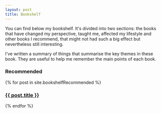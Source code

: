 ```yaml
---
layout: post
title: Bookshelf
---
```


You can find below my bookshelf. It's divided into two sections: the books that have changed my perspective, taught me, affected my lifestyle and other books I recommend, that might not had such a big effect but nevertheless still interesting.

I've written a summary of things that summarise the key themes in these book. They are useful to help me remember the main points of each book.

### Recommended

{% for post in site.bookshelfRecommended %}

<h3><a href="{{ post.url }}">{{ post.title }}</a></h3>

{% endfor %}
